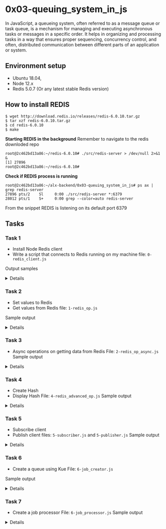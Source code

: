 # 0x03-queuing_system_in_js
In JavaScript, a queueing system, often referred to as a message queue or task queue, is a mechanism for managing and executing asynchronous tasks or messages in a specific order. It helps in organizing and processing tasks in a way that ensures proper sequencing, concurrency control, and often, distributed communication between different parts of an application or system.

## Environment setup
* Ubuntu 18.04,
* Node 12.x
* Redis 5.0.7 (Or any latest stable Redis version)

## How to install REDIS
```
$ wget http://download.redis.io/releases/redis-6.0.10.tar.gz
$ tar xzf redis-6.0.10.tar.gz
$ cd redis-6.0.10
$ make
```
**Starting REDIS in the background**
Remember to navigate to the redis downloded repo
```
root@2c462bd13a86:~/redis-6.0.10# ./src/redis-server > /dev/null 2>&1 &
[1] 27896
root@2c462bd13a86:~/redis-6.0.10# 
```

**Check if REDIS process is running**
```
root@2c462bd13a86:~/alx-backend/0x03-queuing_system_in_js# ps ax | grep redis-server
27896 pts/2    Sl     0:00 ./src/redis-server *:6379
28012 pts/1    S+     0:00 grep --color=auto redis-server
```
From the snippet REDIS is listening on its default port 6379

## Tasks
### Task 1
* Install Node Redis client
* Write a script that connects to Redis running on my machine
file: `0-redis_client.js`

Output samples
<Details>

Sample output when redis server is not running
```
root@2c462bd13a86:~/alx-backend/0x03-queuing_system_in_js# npm run dev 0-redis_client.js 

> queuing_system_in_js@1.0.0 dev /root/alx-backend/0x03-queuing_system_in_js
> nodemon --exec babel-node --presets @babel/preset-env "0-redis_client.js"

[nodemon] 2.0.22
[nodemon] to restart at any time, enter `rs`
[nodemon] watching path(s): *.*
[nodemon] watching extensions: js,mjs,json
[nodemon] starting `babel-node --presets @babel/preset-env 0-redis_client.js`
Redis client not connected to the server: TypeError: client.connect is not a function
Redis client not connected to the server: Error: Redis connection to 127.0.0.1:6379 failed - connect ECONNREFUSED 127.0.0.1:6379
Redis client not connected to the server: Error: Redis connection to 127.0.0.1:6379 failed - connect ECONNREFUSED 127.0.0.1:6379
Redis client not connected to the server: Error: Redis connection to 127.0.0.1:6379 failed - connect ECONNREFUSED 127.0.0.1:6379
Redis client not connected to the server: Error: Redis connection to 127.0.0.1:6379 failed - connect ECONNREFUSED 127.0.0.1:6379
Redis client not connected to the server: Error: Redis connection to 127.0.0.1:6379 failed - connect ECONNREFUSED 127.0.0.1:6379
Redis client not connected to the server: Error: Redis connection to 127.0.0.1:6379 failed - connect ECONNREFUSED 127.0.0.1:6379
Redis client not connected to the server: Error: Redis connection to 127.0.0.1:6379 failed - connect ECONNREFUSED 127.0.0.1:6379
^C
```

Sample output when redis server is running 
```
root@2c462bd13a86:~/alx-backend/0x03-queuing_system_in_js# npm run dev 0-redis_client.js 

> queuing_system_in_js@1.0.0 dev /root/alx-backend/0x03-queuing_system_in_js
> nodemon --exec babel-node --presets @babel/preset-env "0-redis_client.js"

[nodemon] 2.0.22
[nodemon] to restart at any time, enter `rs`
[nodemon] watching path(s): *.*
[nodemon] watching extensions: js,mjs,json
[nodemon] starting `babel-node --presets @babel/preset-env 0-redis_client.js`
Redis client not connected to the server: TypeError: client.connect is not a function
[nodemon] restarting due to changes...
[nodemon] starting `babel-node --presets @babel/preset-env 0-redis_client.js`
Redis client connected to the server
^C
```
</Details>

### Task 2
* Set values to Redis
* Get values from Redis
file: `1-redis_op.js`

Sample output
<Details>

```
root@2c462bd13a86:~/alx-backend/0x03-queuing_system_in_js# npm run dev 1-redis_op.js 

> queuing_system_in_js@1.0.0 dev /root/alx-backend/0x03-queuing_system_in_js
> nodemon --exec babel-node --presets @babel/preset-env "1-redis_op.js"

[nodemon] 2.0.22
[nodemon] to restart at any time, enter `rs`
[nodemon] watching path(s): *.*
[nodemon] watching extensions: js,mjs,json
[nodemon] starting `babel-node --presets @babel/preset-env 1-redis_op.js`
Redis client connected to the server
School
Reply: OK
100
[nodemon] clean exit - waiting for changes before restart
^C
```
</Details>

### Task 3
* Async operations on getting data from Redis
File: `2-redis_op_async.js`
Sample output
<Details>

```
[nodemon] clean exit - waiting for changes before restart
[nodemon] restarting due to changes...
[nodemon] starting `babel-node --presets @babel/preset-env 2-redis_op_async.js`
Redis client connected to the server
Reply: OK
School
100
[nodemon] clean exit - waiting for changes before restart
^C
```
</Details>

### Task 4 
* Create Hash
* Display Hash
File: `4-redis_advanced_op.js`
Sample output
<Details>

```
[nodemon] restarting due to changes...
[nodemon] starting `babel-node --presets @babel/preset-env 4-redis_advanced_op.js`
Redis client connected to the server
Reply for Portland: 1
Reply for Seattle: 1
Reply for New York: 1
Reply for Bogota: 1
Reply for Cali: 1
Reply for Paris: 1
Hash value:
{
  Portland: '50',
  Seattle: '80',
  'New York': '20',
  Bogota: '20',
  Cali: '40',
  Paris: '2'
}
```

**Note that when the same program is repeated we have values of 0 for the replies

```
Redis client connected to the server
Reply: 0
Reply: 0
Reply: 0
Reply: 0
Reply: 0
Reply: 0
Hash value:
{
  Portland: '50',
  Seattle: '80',
  'New York': '20',
  Bogota: '20',
  Cali: '40',
  Paris: '2'
}
```
</Details>

### Task 5
* Subscribe client
* Publish client 
files: `5-subscriber.js` and `5-publisher.js`
Sample output
<Details>

On terminal 1(Subscriber) before message is sent
```
root@2c462bd13a86:~/alx-backend/0x03-queuing_system_in_js# npm run dev 5-subscriber.js 

> queuing_system_in_js@1.0.0 dev /root/alx-backend/0x03-queuing_system_in_js
> nodemon --exec babel-node --presets @babel/preset-env "5-subscriber.js"

[nodemon] 2.0.22
[nodemon] to restart at any time, enter `rs`
[nodemon] watching path(s): *.*
[nodemon] watching extensions: js,mjs,json
[nodemon] starting `babel-node --presets @babel/preset-env 5-subscriber.js`
Redis client connected to the server
```

on terminal 2(Publisher)
```
root@2c462bd13a86:~/alx-backend/0x03-queuing_system_in_js# npm run dev 5-publisher.js 

> queuing_system_in_js@1.0.0 dev /root/alx-backend/0x03-queuing_system_in_js
> nodemon --exec babel-node --presets @babel/preset-env "5-publisher.js"

[nodemon] 2.0.22
[nodemon] to restart at any time, enter `rs`
[nodemon] watching path(s): *.*
[nodemon] watching extensions: js,mjs,json
[nodemon] starting `babel-node --presets @babel/preset-env 5-publisher.js`
Redis client connected to the server
About to send Holberton Student #1 starts course
About to send Holberton Student #2 starts course
About to send KILL_SERVER
About to send Holberton Student #3 starts course
```

Back to terminal 1(Subscriber) after message is sent
```
root@2c462bd13a86:~/alx-backend/0x03-queuing_system_in_js# npm run dev 5-subscriber.js 

> queuing_system_in_js@1.0.0 dev /root/alx-backend/0x03-queuing_system_in_js
> nodemon --exec babel-node --presets @babel/preset-env "5-subscriber.js"

[nodemon] 2.0.22
[nodemon] to restart at any time, enter `rs`
[nodemon] watching path(s): *.*
[nodemon] watching extensions: js,mjs,json
[nodemon] starting `babel-node --presets @babel/preset-env 5-subscriber.js`
Redis client connected to the server
Holberton Student #1 starts course
Holberton Student #2 starts course
KILL_SERVER
[nodemon] clean exit - waiting for changes before restart
```
</Details>

### Task 6
* Create a queue using Kue
File: `6-job_creator.js`

Sample output
<Details>

```
root@2c462bd13a86:~/alx-backend/0x03-queuing_system_in_js# npm run dev 6-job_creator.js 

> queuing_system_in_js@1.0.0 dev /root/alx-backend/0x03-queuing_system_in_js
> nodemon --exec babel-node --presets @babel/preset-env "6-job_creator.js"

[nodemon] 2.0.22
[nodemon] to restart at any time, enter `rs`
[nodemon] watching path(s): *.*
[nodemon] watching extensions: js,mjs,json
[nodemon] starting `babel-node --presets @babel/preset-env 6-job_creator.js`
Notification job created: 1
```
</Details>

### Task 7
* Create a job processor
File: `6-job_processor.js`
Sample output
<Details>

Terminal 2 (Job processor)
```
 nodemon --exec babel-node --presets @babel/preset-env "6-job_processor.js"

[nodemon] 2.0.22
[nodemon] to restart at any time, enter `rs`
[nodemon] watching path(s): *.*
[nodemon] watching extensions: js,mjs,json
[nodemon] starting `babel-node --presets @babel/preset-env 6-job_processor.js`
[nodemon] restarting due to changes...
[nodemon] starting `babel-node --presets @babel/preset-env 6-job_processor.js`
Job processor is running...
[nodemon] restarting due to changes...
[nodemon] starting `babel-node --presets @babel/preset-env 6-job_processor.js`
Sending notification to 0726987451, with message: Hello
Sending notification to 0726987451, with message: Hello
```

terminal 1 (Job creator)
```
[nodemon] 2.0.22
[nodemon] to restart at any time, enter `rs`
[nodemon] watching path(s): *.*
[nodemon] watching extensions: js,mjs,json
[nodemon] starting `babel-node --presets @babel/preset-env 6-job_creator.js`
Notification job created: 3
Notification job completed
```
</Details>